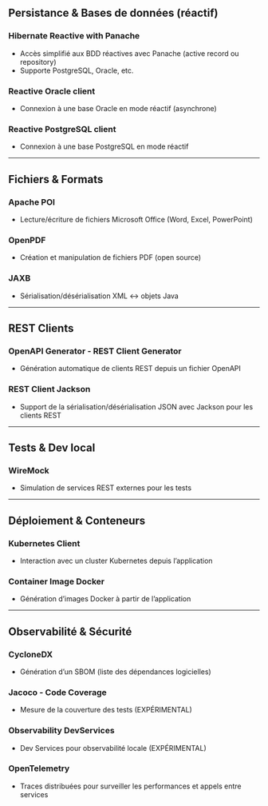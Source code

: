 ## Persistance & Bases de données (réactif)

### Hibernate Reactive with Panache
- Accès simplifié aux BDD réactives avec Panache (active record ou repository)
- Supporte PostgreSQL, Oracle, etc.

### Reactive Oracle client
- Connexion à une base Oracle en mode réactif (asynchrone)

### Reactive PostgreSQL client
- Connexion à une base PostgreSQL en mode réactif

---

## Fichiers & Formats

### Apache POI
- Lecture/écriture de fichiers Microsoft Office (Word, Excel, PowerPoint)

### OpenPDF
- Création et manipulation de fichiers PDF (open source)

### JAXB
- Sérialisation/désérialisation XML ↔ objets Java

---

## REST Clients

### OpenAPI Generator - REST Client Generator
- Génération automatique de clients REST depuis un fichier OpenAPI

### REST Client Jackson
- Support de la sérialisation/désérialisation JSON avec Jackson pour les clients REST

---

## Tests & Dev local

### WireMock
- Simulation de services REST externes pour les tests

---

## Déploiement & Conteneurs

### Kubernetes Client
- Interaction avec un cluster Kubernetes depuis l’application

### Container Image Docker
- Génération d’images Docker à partir de l’application

---

## Observabilité & Sécurité

### CycloneDX
- Génération d’un SBOM (liste des dépendances logicielles)

### Jacoco - Code Coverage
- Mesure de la couverture des tests (EXPÉRIMENTAL)

### Observability DevServices
- Dev Services pour observabilité locale (EXPÉRIMENTAL)

### OpenTelemetry
- Traces distribuées pour surveiller les performances et appels entre services
